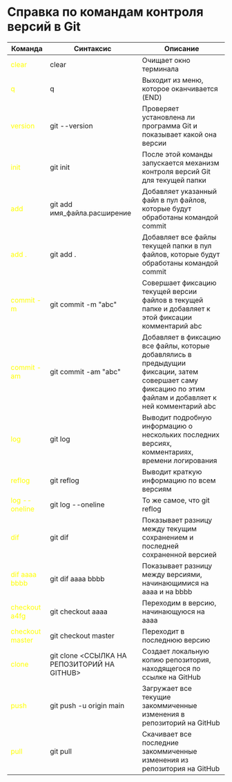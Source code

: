 <style>
green  { font-weight: bold; color: darkgreen }
yellow {font-size: 16px; color: yellow }
</style>

# Справка по командам контроля версий в Git

| Команда        |Синтаксис         |     Описание                                                                |
|----------------|------------------|-----------------------------------------------------------------------------|
| <yellow>clear</yellow>          |clear             |Очищает окно терминала                                                       |
| <yellow>q</yellow>              |q                 |Выходит из меню, которое оканчивается (END)                                  |
| <yellow>version</yellow>        |git --version     |Проверяет установлена ли программа Git и показывает какой она версии         |
| <yellow>init</yellow>           |git init          |После этой команды запускается механизм контроля версий Git для текущей папки|
| <yellow>add</yellow>            |git add имя_файла.расширение|Добавляет указанный файл в пул файлов, которые будут обработаны командой commit|
| <yellow>add .</yellow>          |git add .         |Добавляет все файлы текущей папки в пул файлов, которые будут обработаны командой commit|
| <yellow>commit -m</yellow>      |git commit -m "abc"|Совершает фиксацию текущей версии файлов в текущей папке и добавляет к этой фиксации комментарий abc</yellow>|
| <yellow>commit -am</yellow>     |git commit -am "abc"|Добавляет в фиксацию все файлы, которые добавлялись в предыдущии фиксации, затем совершает саму фиксацию по этим файлам и добавляет к ней комментарий abc|
| <yellow>log</yellow>            |git log|Выводит подробную информацию о нескольких последних версиях, комментариях, времени логирования|
|<yellow>reflog</yellow>          |git reflog           |Выводит краткую информацию по всем версиям|
|<yellow>log --oneline</yellow>   |git log --oneline    |То же самое, что git reflog               |
|<yellow>dif</yellow>             |git dif    |Показывает разницу между текущим сохранением и последней сохраненной версией |
|<yellow>dif aaaa bbbb</yellow>   |git dif aaaa bbbb    |Показывает разницу между версиями, начинающимися на aaaa и на bbbb|
|<yellow>checkout a4fg</yellow>   |git checkout aaaa      |Переходим в версию, начинающуюся на aaaa               |
|<yellow>checkout master</yellow> |git checkout master    |Переходит в последнюю версию               |
|<yellow>clone</yellow> |git clone <ССЫЛКА НА РЕПОЗИТОРИЙ НА GITHUB>    |Создает локальную копию репозитория, находящегося по ссылке на GitHub               |
|<yellow>push</yellow> |git push -u origin main     |Загружает все текущие закоммиченные изменения в репозиторий на GitHub               |
|<yellow>pull</yellow> |git pull    |Скачивает все последние закоммиченные изменения из репозитория на GitHub               |